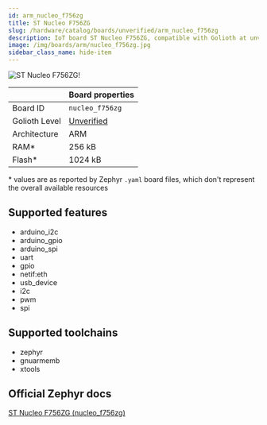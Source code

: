 ```yaml
---
id: arm_nucleo_f756zg
title: ST Nucleo F756ZG
slug: /hardware/catalog/boards/unverified/arm_nucleo_f756zg
description: IoT board ST Nucleo F756ZG, compatible with Golioth at unverified level.
image: /img/boards/arm/nucleo_f756zg.jpg
sidebar_class_name: hide-item
---
```


[//]: # (This is an auto-generated file, do not edit! Changes to it will be lost upon re-generation)

![ST Nucleo F756ZG!](/img/boards/arm/nucleo_f756zg.jpg "ST Nucleo F756ZG")

|                | Board properties     |
| -------------  | -------------------- |
| Board ID       | `nucleo_f756zg` |
| Golioth Level  | [Unverified](/hardware#unverified-boards) |
| Architecture   | ARM |
| RAM*           | 256 kB |
| Flash*         | 1024 kB |

\* values are as reported by Zephyr `.yaml` board files, which don't represent the overall available resources



## Supported features

* arduino_i2c
* arduino_gpio
* arduino_spi
* uart
* gpio
* netif:eth
* usb_device
* i2c
* pwm
* spi

## Supported toolchains

* zephyr
* gnuarmemb
* xtools

## Official Zephyr docs

[ST Nucleo F756ZG (nucleo_f756zg)](https://docs.zephyrproject.org/latest/boards/arm/nucleo_f756zg/doc/index.html)
